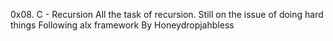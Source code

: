 0x08. C - Recursion
All the task of recursion. Still on the issue of doing hard things Following alx framework By Honeydropjahbless

